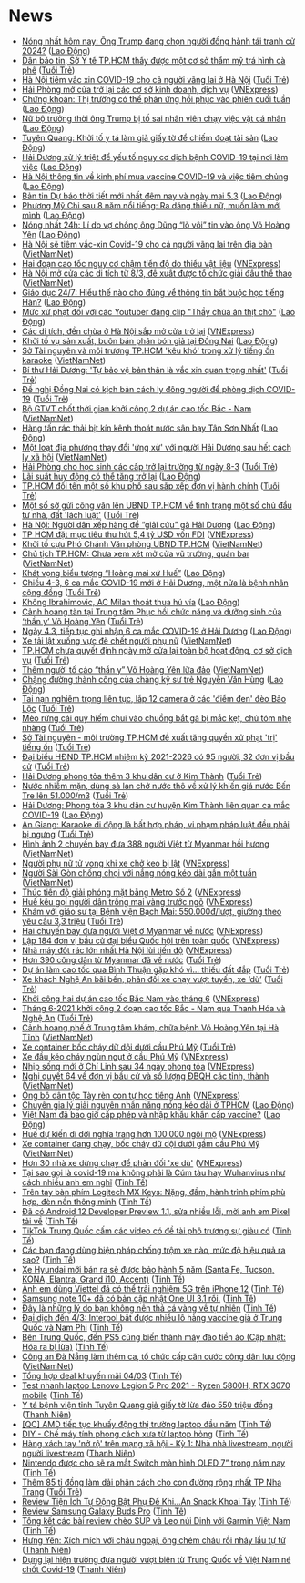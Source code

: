 # News

- [Nóng nhất hôm nay: Ông Trump đang chọn người đồng hành tái tranh cử 2024?](https://laodong.vn/video-the-gioi/nong-nhat-hom-nay-ong-trump-dang-chon-nguoi-dong-hanh-tai-tranh-cu-2024-885890.ldo) ([Lao Động](https://laodong.vn))
- [Dân báo tin, Sở Y tế TP.HCM thấy được một cơ sở thẩm mỹ trá hình cà phê](https://tuoitre.vn/dan-bao-tin-so-y-te-tp-hcm-thay-duoc-mot-co-so-tham-my-tra-hinh-ca-phe-20210304201147251.htm) ([Tuổi Trẻ](https://tuoitre.vn))
- [Hà Nội tiêm vắc xin COVID-19 cho cả người vãng lai ở Hà Nội](https://tuoitre.vn/ha-noi-tiem-vac-xin-covid-19-cho-ca-nguoi-vang-lai-o-ha-noi-20210304193218947.htm) ([Tuổi Trẻ](https://tuoitre.vn))
- [Hải Phòng mở cửa trở lại các cơ sở kinh doanh, dịch vụ](https://vnexpress.net/hai-phong-mo-cua-tro-lai-cac-co-so-kinh-doanh-dich-vu-4243685.html) ([VNExpress](https://vnexpress.net))
- [Chứng khoán: Thị trường có thể phản ứng hồi phục vào phiên cuối tuần](https://laodong.vn/kinh-te/chung-khoan-thi-truong-co-the-phan-ung-hoi-phuc-vao-phien-cuoi-tuan-885901.ldo) ([Lao Động](https://laodong.vn))
- [Nữ bộ trưởng thời ông Trump bị tố sai nhân viên chạy việc vặt cá nhân](https://laodong.vn/the-gioi/nu-bo-truong-thoi-ong-trump-bi-to-sai-nhan-vien-chay-viec-vat-ca-nhan-885807.ldo) ([Lao Động](https://laodong.vn))
- [Tuyên Quang: Khởi tố y tá làm giả giấy tờ để chiếm đoạt tài sản](https://laodong.vn/phap-luat/tuyen-quang-khoi-to-y-ta-lam-gia-giay-to-de-chiem-doat-tai-san-885903.ldo) ([Lao Động](https://laodong.vn))
- [Hải Dương xử lý triệt để yếu tố nguy cơ dịch bệnh COVID-19 tại nơi làm việc](https://laodong.vn/cong-doan/hai-duong-xu-ly-triet-de-yeu-to-nguy-co-dich-benh-covid-19-tai-noi-lam-viec-885898.ldo) ([Lao Động](https://laodong.vn))
- [Hà Nội thông tin về kinh phí mua vaccine COVID-19 và việc tiêm chủng](https://laodong.vn/xa-hoi/ha-noi-thong-tin-ve-kinh-phi-mua-vaccine-covid-19-va-viec-tiem-chung-885897.ldo) ([Lao Động](https://laodong.vn))
- [Bản tin Dự báo thời tiết mới nhất đêm nay và ngày mai 5.3](https://laodong.vn/video-thoi-su/ban-tin-du-bao-thoi-tiet-moi-nhat-dem-nay-va-ngay-mai-53-885462.ldo) ([Lao Động](https://laodong.vn))
- [Phương Mỹ Chi sau 8 năm nổi tiếng: Ra dáng thiếu nữ, muốn làm mới mình](https://laodong.vn/photo/phuong-my-chi-sau-8-nam-noi-tieng-ra-dang-thieu-nu-muon-lam-moi-minh-885673.ldo) ([Lao Động](https://laodong.vn))
- [Nóng nhất 24h: Lí do vợ chồng ông Dũng “lò vôi” tin vào ông Võ Hoàng Yên](https://laodong.vn/video-thoi-su/nong-nhat-24h-li-do-vo-chong-ong-dung-lo-voi-tin-vao-ong-vo-hoang-yen-885737.ldo) ([Lao Động](https://laodong.vn))
- [Hà Nội sẽ tiêm vắc-xin Covid-19 cho cả người vãng lai trên địa bàn](http://vietnamnet.vn/vn/thoi-su/ha-noi-se-tiem-vac-xin-covid-19-cho-ca-nguoi-vang-lai-tren-dia-ban-717298.html) ([VietNamNet](https://vietnamnet.vn))
- [Hai đoạn cao tốc nguy cơ chậm tiến độ do thiếu vật liệu](https://vnexpress.net/hai-doan-cao-toc-nguy-co-cham-tien-do-do-thieu-vat-lieu-4243642.html) ([VNExpress](https://vnexpress.net))
- [Hà Nội mở cửa các di tích từ 8/3, đề xuất được tổ chức giải đấu thể thao](http://vietnamnet.vn/vn/thoi-su/ha-noi-mo-cua-cac-di-tich-tu-8-3-de-xuat-duoc-to-chuc-giai-dau-the-thao-717280.html) ([VietNamNet](https://vietnamnet.vn))
- [Giáo dục 24/7: Hiểu thế nào cho đúng về thông tin bắt buộc học tiếng Hàn?](https://laodong.vn/video/giao-duc-247-hieu-the-nao-cho-dung-ve-thong-tin-bat-buoc-hoc-tieng-han-885802.ldo) ([Lao Động](https://laodong.vn))
- [Mức xử phạt đối với các Youtuber đăng clip &quot;Thầy chùa ăn thịt chó&quot;](https://laodong.vn/video-thoi-su/muc-xu-phat-doi-voi-cac-youtuber-dang-clip-thay-chua-an-thit-cho-885760.ldo) ([Lao Động](https://laodong.vn))
- [Các di tích, đền chùa ở Hà Nội sắp mở cửa trở lại](https://vnexpress.net/cac-di-tich-den-chua-o-ha-noi-sap-mo-cua-tro-lai-4243669.html) ([VNExpress](https://vnexpress.net))
- [Khởi tố vụ sản xuất, buôn bán phân bón giả tại Đồng Nai](https://laodong.vn/thi-truong/khoi-to-vu-san-xuat-buon-ban-phan-bon-gia-tai-dong-nai-885895.ldo) ([Lao Động](https://laodong.vn))
- [Sở Tài nguyên và môi trường TP.HCM 'kêu khó' trong xử lý tiếng ồn karaoke](http://vietnamnet.vn/vn/thoi-su/so-tai-nguyen-va-moi-truong-tp-hcm-keu-kho-trong-xu-ly-tieng-on-karaoke-717294.html) ([VietNamNet](https://vietnamnet.vn))
- [Bí thư Hải Dương: 'Tự bảo vệ bản thân là vắc xin quan trọng nhất'](https://tuoitre.vn/bi-thu-hai-duong-tu-bao-ve-ban-than-la-vac-xin-quan-trong-nhat-20210304185112393.htm) ([Tuổi Trẻ](https://tuoitre.vn))
- [Đề nghị Đồng Nai có kịch bản cách ly đông người để phòng dịch COVID-19](https://tuoitre.vn/de-nghi-dong-nai-co-kich-ban-cach-ly-dong-nguoi-de-phong-dich-covid-19-20210304181903694.htm) ([Tuổi Trẻ](https://tuoitre.vn))
- [Bộ GTVT chốt thời gian khởi công 2 dự án cao tốc Bắc - Nam](http://vietnamnet.vn/vn/thoi-su/an-toan-giao-thong/bo-gtvt-chot-thoi-gian-khoi-cong-2-du-an-cao-toc-bac-nam-717291.html) ([VietNamNet](https://vietnamnet.vn))
- [Hàng tấn rác thải bịt kín kênh thoát nước sân bay Tân Sơn Nhất](https://laodong.vn/photo/hang-tan-rac-thai-bit-kin-kenh-thoat-nuoc-san-bay-tan-son-nhat-885774.ldo) ([Lao Động](https://laodong.vn))
- [Một loạt địa phương thay đổi 'ứng xử' với người Hải Dương sau hết cách ly xã hội](http://vietnamnet.vn/vn/thoi-su/mot-loat-dia-phuong-thay-doi-ung-xu-voi-nguoi-hai-duong-sau-het-cach-ly-xa-hoi-717289.html) ([VietNamNet](https://vietnamnet.vn))
- [Hải Phòng cho học sinh các cấp trở lại trường từ ngày 8-3](https://tuoitre.vn/hai-phong-cho-hoc-sinh-cac-cap-tro-lai-truong-tu-ngay-8-3-2021030418372746.htm) ([Tuổi Trẻ](https://tuoitre.vn))
- [Lãi suất huy động có thể tăng trở lại](https://laodong.vn/kinh-te/lai-suat-huy-dong-co-the-tang-tro-lai-885862.ldo) ([Lao Động](https://laodong.vn))
- [TP.HCM đổi tên một số khu phố sau sắp xếp đơn vị hành chính](https://tuoitre.vn/tp-hcm-doi-ten-mot-so-khu-pho-sau-sap-xep-don-vi-hanh-chinh-20210304182057809.htm) ([Tuổi Trẻ](https://tuoitre.vn))
- [Một số sở gửi công văn lên UBND TP.HCM về tình trạng một số chủ đầu tư nhà, đất 'lách luật'](https://tuoitre.vn/mot-so-so-gui-cong-van-len-ubnd-tp-hcm-ve-tinh-trang-mot-so-chu-dau-tu-nha-dat-lach-luat-20210304181713635.htm) ([Tuổi Trẻ](https://tuoitre.vn))
- [Hà Nội: Người dân xếp hàng để “giải cứu” gà Hải Dương](https://laodong.vn/xa-hoi/ha-noi-nguoi-dan-xep-hang-de-giai-cuu-ga-hai-duong-885786.ldo) ([Lao Động](https://laodong.vn))
- [TP HCM đặt mục tiêu thu hút 5,4 tỷ USD vốn FDI](https://vnexpress.net/tp-hcm-dat-muc-tieu-thu-hut-5-4-ty-usd-von-fdi-4243651.html) ([VNExpress](https://vnexpress.net))
- [Khởi tố cựu Phó Chánh Văn phòng UBND TP.HCM](http://vietnamnet.vn/vn/thoi-su/khoi-to-cuu-pho-chanh-van-phong-ubnd-tp-hcm-717290.html) ([VietNamNet](https://vietnamnet.vn))
- [Chủ tịch TP.HCM: Chưa xem xét mở cửa vũ trường, quán bar](http://vietnamnet.vn/vn/thoi-su/chu-tich-tp-hcm-chua-xem-xet-mo-cua-vu-truong-quan-bar-717281.html) ([VietNamNet](https://vietnamnet.vn))
- [Khát vọng biểu tượng “Hoàng mai xứ Huế”](https://laodong.vn/ban-doc/khat-vong-bieu-tuong-hoang-mai-xu-hue-885788.ldo) ([Lao Động](https://laodong.vn))
- [Chiều 4-3, 6 ca mắc COVID-19 mới ở Hải Dương, một nửa là bệnh nhân cộng đồng](https://tuoitre.vn/chieu-4-3-6-ca-mac-covid-19-moi-o-hai-duong-mot-nua-la-benh-nhan-cong-dong-20210304180739865.htm) ([Tuổi Trẻ](https://tuoitre.vn))
- [Không Ibrahimovic, AC Milan thoát thua hú vía](https://laodong.vn/video-the-thao/khong-ibrahimovic-ac-milan-thoat-thua-hu-via-885776.ldo) ([Lao Động](https://laodong.vn))
- [Cảnh hoang tàn tại Trung tâm Phục hồi chức năng và dưỡng sinh của ‘thần y’ Võ Hoàng Yên](https://tuoitre.vn/canh-hoang-tan-tai-trung-tam-phuc-hoi-chuc-nang-va-duong-sinh-cua-than-y-vo-hoang-yen-20210304172937856.htm) ([Tuổi Trẻ](https://tuoitre.vn))
- [Ngày 4.3, tiếp tục ghi nhận 6 ca mắc COVID-19 ở Hải Dương](https://laodong.vn/y-te/ngay-43-tiep-tuc-ghi-nhan-6-ca-mac-covid-19-o-hai-duong-885446.ldo) ([Lao Động](https://laodong.vn))
- [Xe tải lật xuống vực đè chết người phụ nữ](http://vietnamnet.vn/vn/thoi-su/xe-tai-lat-xuong-vuc-de-chet-nguoi-phu-nu-717279.html) ([VietNamNet](https://vietnamnet.vn))
- [TP.HCM chưa quyết định ngày mở cửa lại toàn bộ hoạt động, cơ sở dịch vụ](https://tuoitre.vn/tphcm-chua-quyet-dinh-ngay-mo-cua-lai-toan-bo-hoat-dong-co-so-dich-vu-20210304174054616.htm) ([Tuổi Trẻ](https://tuoitre.vn))
- [Thêm người tố cáo “thần y” Võ Hoàng Yên lừa đảo](http://vietnamnet.vn/vn/thoi-su/them-nguoi-to-cao-than-y-vo-hoang-yen-lua-dao-717265.html) ([VietNamNet](https://vietnamnet.vn))
- [Chặng đường thành công của chàng kỹ sư trẻ Nguyễn Văn Hùng](https://laodong.vn/thong-tin-doanh-nghiep/chang-duong-thanh-cong-cua-chang-ky-su-tre-nguyen-van-hung-885617.ldo) ([Lao Động](https://laodong.vn))
- [Tai nạn nghiêm trọng liên tục, lắp 12 camera ở các 'điểm đen' đèo Bảo Lộc](https://tuoitre.vn/tai-nan-nghiem-trong-lien-tuc-lap-12-camera-o-cac-diem-den-deo-bao-loc-20210304162411371.htm) ([Tuổi Trẻ](https://tuoitre.vn))
- [Mèo rừng cái quý hiếm chui vào chuồng bắt gà bị mắc kẹt, chủ tóm nhẹ nhàng](https://tuoitre.vn/meo-rung-cai-quy-hiem-chui-vao-chuong-bat-ga-bi-mac-ket-chu-tom-nhe-nhang-20210304165122357.htm) ([Tuổi Trẻ](https://tuoitre.vn))
- [Sở Tài nguyên - môi trường TP.HCM đề xuất tăng quyền xử phạt 'trị' tiếng ồn](https://tuoitre.vn/so-tai-nguyen-moi-truong-tp-hcm-de-xuat-tang-quyen-xu-phat-tri-tieng-on-20210304171830222.htm) ([Tuổi Trẻ](https://tuoitre.vn))
- [Đại biểu HĐND TP.HCM nhiệm kỳ 2021-2026 có 95 người, 32 đơn vị bầu cử](https://tuoitre.vn/dai-bieu-hdnd-tp-hcm-nhiem-ky-2021-2026-co-95-nguoi-32-don-vi-bau-cu-20210304170450532.htm) ([Tuổi Trẻ](https://tuoitre.vn))
- [Hải Dương phong tỏa thêm 3 khu dân cư ở Kim Thành](https://tuoitre.vn/hai-duong-phong-toa-them-3-khu-dan-cu-o-kim-thanh-2021030416342779.htm) ([Tuổi Trẻ](https://tuoitre.vn))
- [Nước nhiễm mặn, dùng sà lan chở nước thô về xử lý khiến giá nước Bến Tre lên 51.000/m3](https://tuoitre.vn/nuoc-nhiem-man-dung-sa-lan-cho-nuoc-tho-ve-xu-ly-khien-gia-nuoc-ben-tre-len-51-000-m3-20210304170346837.htm) ([Tuổi Trẻ](https://tuoitre.vn))
- [Hải Dương: Phong tỏa 3 khu dân cư huyện Kim Thành liên quan ca mắc COVID-19](https://laodong.vn/xa-hoi/hai-duong-phong-toa-3-khu-dan-cu-huyen-kim-thanh-lien-quan-ca-mac-covid-19-885811.ldo) ([Lao Động](https://laodong.vn))
- [An Giang: Karaoke di động là bất hợp pháp, vi phạm pháp luật đều phải bị ngưng](https://tuoitre.vn/an-giang-karaoke-di-dong-la-bat-hop-phap-vi-pham-phap-luat-deu-phai-bi-ngung-20210304164229613.htm) ([Tuổi Trẻ](https://tuoitre.vn))
- [Hình ảnh 2 chuyến bay đưa 388 người Việt từ Myanmar hồi hương](http://vietnamnet.vn/vn/thoi-su/an-toan-giao-thong/hinh-anh-2-chuyen-bay-dua-388-nguoi-viet-tu-myanmar-hoi-huong-717284.html) ([VietNamNet](https://vietnamnet.vn))
- [Người phụ nữ tử vong khi xe chở keo bị lật](https://vnexpress.net/nguoi-phu-nu-tu-vong-khi-xe-cho-keo-bi-lat-4243623.html) ([VNExpress](https://vnexpress.net))
- [Người Sài Gòn chống chọi với nắng nóng kéo dài gần một tuần](http://vietnamnet.vn/vn/thoi-su/nguoi-sai-gon-chong-choi-voi-nang-nong-keo-dai-gan-mot-tuan-717273.html) ([VietNamNet](https://vietnamnet.vn))
- [Thúc tiến độ giải phóng mặt bằng Metro Số 2](https://vnexpress.net/thuc-tien-do-giai-phong-mat-bang-metro-so-2-4243575.html) ([VNExpress](https://vnexpress.net))
- [Huế kêu gọi người dân trồng mai vàng trước ngõ](https://vnexpress.net/hue-keu-goi-nguoi-dan-trong-mai-vang-truoc-ngo-4243586.html) ([VNExpress](https://vnexpress.net))
- [Khám với giáo sư tại Bệnh viện Bạch Mai: 550.000đ/lượt, giường theo yêu cầu 3,3 triệu](https://tuoitre.vn/kham-voi-giao-su-tai-benh-vien-bach-mai-550-000d-luot-giuong-theo-yeu-cau-3-3-trieu-2021030415314559.htm) ([Tuổi Trẻ](https://tuoitre.vn))
- [Hai chuyến bay đưa người Việt ở Myanmar về nước](https://vnexpress.net/hai-chuyen-bay-dua-nguoi-viet-o-myanmar-ve-nuoc-4243581.html) ([VNExpress](https://vnexpress.net))
- [Lập 184 đơn vị bầu cử đại biểu Quốc hội trên toàn quốc](https://vnexpress.net/lap-184-don-vi-bau-cu-dai-bieu-quoc-hoi-tren-toan-quoc-4243509.html) ([VNExpress](https://vnexpress.net))
- [Nhà máy đốt rác lớn nhất Hà Nội lùi tiến độ](https://vnexpress.net/nha-may-dot-rac-lon-nhat-ha-noi-lui-tien-do-4243436.html) ([VNExpress](https://vnexpress.net))
- [Hơn 390 công dân từ Myanmar đã về nước](https://tuoitre.vn/hon-390-cong-dan-tu-myanmar-da-ve-nuoc-20210304154627866.htm) ([Tuổi Trẻ](https://tuoitre.vn))
- [Dự án làm cao tốc qua Bình Thuận gặp khó vì... thiếu đất đắp](https://tuoitre.vn/du-an-lam-cao-toc-qua-binh-thuan-gap-kho-vi-thieu-dat-dap-20210304152429616.htm) ([Tuổi Trẻ](https://tuoitre.vn))
- [Xe khách Nghệ An bãi bến, phản đối xe chạy vượt tuyến, xe ‘dù’](https://tuoitre.vn/xe-khach-nghe-an-bai-ben-phan-doi-xe-chay-vuot-tuyen-xe-du-20210304150007798.htm) ([Tuổi Trẻ](https://tuoitre.vn))
- [Khởi công hai dự án cao tốc Bắc Nam vào tháng 6](https://vnexpress.net/khoi-cong-hai-du-an-cao-toc-bac-nam-vao-thang-6-4243524.html) ([VNExpress](https://vnexpress.net))
- [Tháng 6-2021 khởi công 2 đoạn cao tốc Bắc - Nam qua Thanh Hóa và Nghệ An](https://tuoitre.vn/thang-6-2021-khoi-cong-2-doan-cao-toc-bac-nam-qua-thanh-hoa-va-nghe-an-20210304145631987.htm) ([Tuổi Trẻ](https://tuoitre.vn))
- [Cảnh hoang phế ở Trung tâm khám, chữa bệnh Võ Hoàng Yên tại Hà Tĩnh](http://vietnamnet.vn/vn/thoi-su/canh-hoang-phe-o-trung-tam-kham-chua-benh-vo-hoang-yen-tai-ha-tinh-717206.html) ([VietNamNet](https://vietnamnet.vn))
- [Xe container bốc cháy dữ dội dưới cầu Phú Mỹ](https://tuoitre.vn/xe-container-boc-chay-du-doi-duoi-cau-phu-my-20210304145155508.htm) ([Tuổi Trẻ](https://tuoitre.vn))
- [Xe đầu kéo cháy ngùn ngụt ở cầu Phú Mỹ](https://vnexpress.net/xe-dau-keo-chay-ngun-ngut-o-cau-phu-my-4243567.html) ([VNExpress](https://vnexpress.net))
- [Nhịp sống mới ở Chí Linh sau 34 ngày phong tỏa](https://vnexpress.net/nhip-song-moi-o-chi-linh-sau-34-ngay-phong-toa-4243537.html) ([VNExpress](https://vnexpress.net))
- [Nghị quyết 64 về đơn vị bầu cử và số lượng ĐBQH các tỉnh, thành](http://vietnamnet.vn/vn/tu-lieu/van-ban/nghi-quyet-64-ve-don-vi-bau-cu-va-so-luong-dbqh-cac-tinh-thanh-717222.html) ([VietNamNet](https://vietnamnet.vn))
- [Ông bố dân tộc Tày rèn con tự học tiếng Anh](https://vnexpress.net/ong-bo-dan-toc-tay-ren-con-tu-hoc-tieng-anh-4242742.html) ([VNExpress](https://vnexpress.net))
- [Chuyên gia lý giải nguyên nhân nắng nóng kéo dài ở TPHCM](https://laodong.vn/video/chuyen-gia-ly-giai-nguyen-nhan-nang-nong-keo-dai-o-tphcm-885702.ldo) ([Lao Động](https://laodong.vn))
- [Việt Nam đã bao giờ cấp phép và nhập khẩu khẩn cấp vaccine?](https://laodong.vn/video-thoi-su/viet-nam-da-bao-gio-cap-phep-va-nhap-khau-khan-cap-vaccine-885497.ldo) ([Lao Động](https://laodong.vn))
- [Huế dự kiến di dời nghĩa trang hơn 100.000 ngôi mộ](https://vnexpress.net/hue-du-kien-di-doi-nghia-trang-hon-100-000-ngoi-mo-4243440.html) ([VNExpress](https://vnexpress.net))
- [Xe container đang chạy, bốc cháy dữ dội dưới gầm cầu Phú Mỹ](http://vietnamnet.vn/vn/thoi-su/xe-container-dang-chay-boc-chay-du-doi-duoi-gam-cau-phu-my-717195.html) ([VietNamNet](https://vietnamnet.vn))
- [Hơn 30 nhà xe dừng chạy để phản đối 'xe dù'](https://vnexpress.net/hon-30-nha-xe-dung-chay-de-phan-doi-xe-du-4243393.html) ([VNExpress](https://vnexpress.net))
- [Tại sao gọi là covid-19 mà không phải là Cúm tàu hay Wuhanvirus như cách nhiều anh em nghĩ](https://tinhte.vn/thread/tai-sao-goi-la-covid-19-ma-khong-phai-la-cum-tau-hay-wuhanvirus-nhu-cach-nhieu-anh-em-nghi.3286826/) ([Tinh Tế](https://tinhte.vn))
- [Trên tay bàn phím Logitech MX Keys: Nặng, đầm, hành trình phím phù hợp, đèn nền thông minh](https://tinhte.vn/thread/tren-tay-ban-phim-logitech-mx-keys-nang-dam-hanh-trinh-phim-phu-hop-den-nen-thong-minh.3287201/) ([Tinh Tế](https://tinhte.vn))
- [Đã có Android 12 Developer Preview 1.1, sửa nhiều lỗi, mời anh em Pixel tải về](https://tinhte.vn/thread/da-co-android-12-developer-preview-1-1-sua-nhieu-loi-moi-anh-em-pixel-tai-ve.3287342/) ([Tinh Tế](https://tinhte.vn))
- [TikTok Trung Quốc cấm các video có đề tài phô trương sự giàu có](https://tinhte.vn/thread/tiktok-trung-quoc-cam-cac-video-co-de-tai-pho-truong-su-giau-co.3287014/) ([Tinh Tế](https://tinhte.vn))
- [Các bạn đang dùng biện pháp chống trộm xe nào, mức độ hiệu quả ra sao?](https://tinhte.vn/thread/cac-ban-dang-dung-bien-phap-chong-trom-xe-nao-muc-do-hieu-qua-ra-sao.3286909/) ([Tinh Tế](https://tinhte.vn))
- [Xe Hyundai mới bán ra sẽ được bảo hành 5 năm (Santa Fe, Tucson, KONA, Elantra, Grand i10, Accent)](https://tinhte.vn/thread/xe-hyundai-moi-ban-ra-se-duoc-bao-hanh-5-nam-santa-fe-tucson-kona-elantra-grand-i10-accent.3286408/) ([Tinh Tế](https://tinhte.vn))
- [Anh em dùng Viettel đã có thể trải nghiệm 5G trên iPhone 12](https://tinhte.vn/thread/anh-em-dung-viettel-da-co-the-trai-nghiem-5g-tren-iphone-12.3287269/) ([Tinh Tế](https://tinhte.vn))
- [Samsung note 10+ đã có bản cập nhật One UI 3.1 rồi.](https://tinhte.vn/thread/samsung-note-10-da-co-ban-cap-nhat-one-ui-3-1-roi.3287038/) ([Tinh Tế](https://tinhte.vn))
- [Đây là những lý do bạn không nên thả cá vàng về tự nhiên](https://tinhte.vn/thread/day-la-nhung-ly-do-ban-khong-nen-tha-ca-vang-ve-tu-nhien.3286345/) ([Tinh Tế](https://tinhte.vn))
- [Đại dịch đến 4/3: Interpol bắt được nhiều lô hàng vaccine giả ở Trung Quốc và Nam Phi](https://tinhte.vn/thread/dai-dich-den-4-3-interpol-bat-duoc-nhieu-lo-hang-vaccine-gia-o-trung-quoc-va-nam-phi.3287472/) ([Tinh Tế](https://tinhte.vn))
- [Bên Trung Quốc, đến PS5 cũng biến thành máy đào tiền ảo (Cập nhật: Hóa ra bị lừa)](https://tinhte.vn/thread/ben-trung-quoc-den-ps5-cung-bien-thanh-may-dao-tien-ao-cap-nhat-hoa-ra-bi-lua.3287317/) ([Tinh Tế](https://tinhte.vn))
- [Công an Đà Nẵng làm thêm ca, tổ chức cấp căn cước công dân lưu động](http://vietnamnet.vn/vn/thoi-su/cong-an-da-nang-lam-them-ca-to-chuc-cap-can-cuoc-cong-dan-luu-dong-717181.html) ([VietNamNet](https://vietnamnet.vn))
- [Tổng hợp deal khuyến mãi 04/03](https://tinhte.vn/thread/tong-hop-deal-khuyen-mai-04-03.3287274/) ([Tinh Tế](https://tinhte.vn))
- [Test nhanh laptop Lenovo Legion 5 Pro 2021 - Ryzen 5800H, RTX 3070 mobile](https://tinhte.vn/thread/test-nhanh-laptop-lenovo-legion-5-pro-2021-ryzen-5800h-rtx-3070-mobile.3286929/) ([Tinh Tế](https://tinhte.vn))
- [Y tá bệnh viện tỉnh Tuyên Quang giả giấy tờ lừa đảo 550 triệu đồng](https://thanhnien.vn/thoi-su/y-ta-benh-vien-tinh-tuyen-quang-gia-giay-to-lua-dao-550-trieu-dong-1349621.html) ([Thanh Niên](https://thanhnien.vn))
- [[QC] AMD tiếp tục khuấy động thị trường laptop đầu năm](https://tinhte.vn/thread/qc-amd-tiep-tuc-khuay-dong-thi-truong-laptop-dau-nam.3287152/) ([Tinh Tế](https://tinhte.vn))
- [DIY - Chế máy tính phong cách xưa từ laptop hỏng](https://tinhte.vn/thread/diy-che-may-tinh-phong-cach-xua-tu-laptop-hong.3286744/) ([Tinh Tế](https://tinhte.vn))
- [Hàng xách tay 'nở rộ' trên mạng xã hội - Kỳ 1: Nhà nhà livestream, người người livestream](https://thanhnien.vn/thoi-su/hang-xach-tay-no-ro-tren-mang-xa-hoi-ky-1-nha-nha-livestream-nguoi-nguoi-livestream-1347550.html) ([Thanh Niên](https://thanhnien.vn))
- [Nintendo được cho sẽ ra mắt Switch màn hình OLED 7” trong năm nay](https://tinhte.vn/thread/nintendo-duoc-cho-se-ra-mat-switch-man-hinh-oled-7-trong-nam-nay.3287149/) ([Tinh Tế](https://tinhte.vn))
- [Thêm 85 tỉ đồng làm dải phân cách cho con đường rộng nhất TP Nha Trang](https://tuoitre.vn/them-85-ti-dong-lam-dai-phan-cach-cho-con-duong-rong-nhat-tp-nha-trang-20210303184312707.htm) ([Tuổi Trẻ](https://tuoitre.vn))
- [Review Tiện Ích Tự Động Bật Phụ Đề Khi...Ăn Snack Khoai Tây](https://tinhte.vn/thread/review-tien-ich-tu-dong-bat-phu-de-khi-an-snack-khoai-tay.3286769/) ([Tinh Tế](https://tinhte.vn))
- [Review Samsung Galaxy Buds Pro](https://tinhte.vn/thread/review-samsung-galaxy-buds-pro.3287368/) ([Tinh Tế](https://tinhte.vn))
- [Tổng kết các bài review chèo SUP và Leo núi Dinh với Garmin Việt Nam](https://tinhte.vn/thread/tong-ket-cac-bai-review-cheo-sup-va-leo-nui-dinh-voi-garmin-viet-nam.3287015/) ([Tinh Tế](https://tinhte.vn))
- [Hưng Yên: Xích mích với cháu ngoại, ông chém cháu rồi nhảy lầu tự tử](https://thanhnien.vn/thoi-su/hung-yen-xich-mich-voi-chau-ngoai-ong-chem-chau-roi-nhay-lau-tu-tu-1349606.html) ([Thanh Niên](https://thanhnien.vn))
- [Dựng lại hiện trường đưa người vượt biên từ Trung Quốc về Việt Nam né chốt Covid-19](https://thanhnien.vn/thoi-su/dung-lai-hien-truong-dua-nguoi-vuot-bien-tu-trung-quoc-ve-viet-nam-ne-chot-covid-19-1349597.html) ([Thanh Niên](https://thanhnien.vn))
